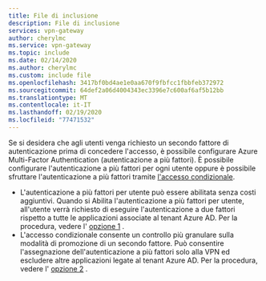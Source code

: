 ```yaml
---
title: File di inclusione
description: File di inclusione
services: vpn-gateway
author: cherylmc
ms.service: vpn-gateway
ms.topic: include
ms.date: 02/14/2020
ms.author: cherylmc
ms.custom: include file
ms.openlocfilehash: 3417bf0bd4ae1e0aa670f9fbfcc1fbbfeb372972
ms.sourcegitcommit: 64def2a06d4004343ec3396e7c600af6af5b12bb
ms.translationtype: MT
ms.contentlocale: it-IT
ms.lasthandoff: 02/19/2020
ms.locfileid: "77471532"
---
```

Se si desidera che agli utenti venga richiesto un secondo fattore di autenticazione prima di concedere l'accesso, è possibile configurare Azure Multi-Factor Authentication (autenticazione a più fattori). È possibile configurare l'autenticazione a più fattori per ogni utente oppure è possibile sfruttare l'autenticazione a più fattori tramite [l'accesso condizionale](../articles/active-directory/conditional-access/overview.md).

* L'autenticazione a più fattori per utente può essere abilitata senza costi aggiuntivi. Quando si Abilita l'autenticazione a più fattori per utente, all'utente verrà richiesto di eseguire l'autenticazione a due fattori rispetto a tutte le applicazioni associate al tenant Azure AD. Per la procedura, vedere l' [opzione 1](#peruser) .
* L'accesso condizionale consente un controllo più granulare sulla modalità di promozione di un secondo fattore. Può consentire l'assegnazione dell'autenticazione a più fattori solo alla VPN ed escludere altre applicazioni legate al tenant Azure AD. Per la procedura, vedere l' [opzione 2](#conditional) .
